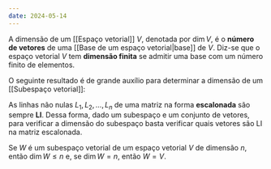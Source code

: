 ```yaml
---
date: 2024-05-14
---
```


A dimensão de um [[Espaço vetorial]] $V$, denotada por $\dim V$, é o **número de vetores** de uma [[Base de um espaço vetorial|base]] de $V$. Diz-se que o espaço vetorial $V$ tem **dimensão finita** se admitir uma base com um número finito de elementos.

O seguinte resultado é de grande auxílio para determinar a dimensão de um [[Subespaço vetorial]]:

As linhas não nulas $L_1, L_2, \dots, L_n$ de uma matriz na forma **escalonada** são sempre **LI**. Dessa forma, dado um subespaço e um conjunto de vetores, para verificar a dimensão do subespaço basta verificar quais vetores são LI na matriz escalonada.

Se $W$ é um subespaço vetorial de um espaço vetorial $V$ de dimensão $n$, então $\dim W \leq n$ e, se $\dim W = n$, então $W = V$.